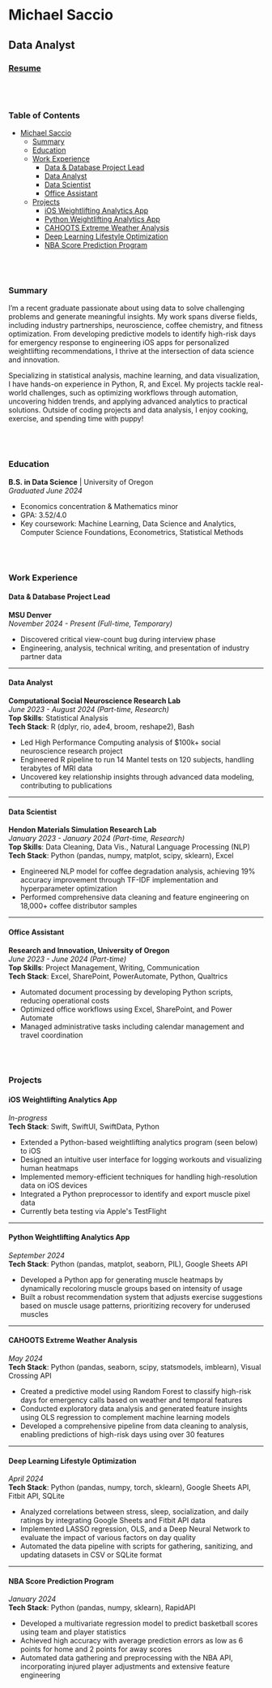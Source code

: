 # Michael Saccio
## Data Analyst

### [Resume](https://docs.google.com/document/d/1qCzNdIKPZ4G2zMlHz-7WfyLi755nJ8ebjxo4KBXpXo4/edit?usp=sharing)  

<br><br>
### Table of Contents
- [Michael Saccio](#michael-saccio)
  - [Summary](#summary)
  - [Education](#education)
  - [Work Experience](#work-experience)
    - [Data & Database Project Lead](#data--database-project-lead)
    - [Data Analyst](#data-analyst)
    - [Data Scientist](#data-scientist)
    - [Office Assistant](#office-assistant)
  - [Projects](#projects)
    - [iOS Weightlifting Analytics App](#ios-weightlifting-analytics-app)
    - [Python Weightlifting Analytics App](#python-weightlifting-analytics-app)
    - [CAHOOTS Extreme Weather Analysis](#cahoots-extreme-weather-analysis)
    - [Deep Learning Lifestyle Optimization](#deep-learning-lifestyle-optimization)
    - [NBA Score Prediction Program](#nba-score-prediction-program)

<br><br>
### Summary
I’m a recent graduate passionate about using data to solve challenging problems and generate meaningful insights. My work spans diverse fields, including industry partnerships, neuroscience, coffee chemistry, and fitness optimization. From developing predictive models to identify high-risk days for emergency response to engineering iOS apps for personalized weightlifting recommendations, I thrive at the intersection of data science and innovation.

Specializing in statistical analysis, machine learning, and data visualization, I have hands-on experience in Python, R, and Excel. My projects tackle real-world challenges, such as optimizing workflows through automation, uncovering hidden trends, and applying advanced analytics to practical solutions. Outside of coding projects and data analysis, I enjoy cooking, exercise, and spending time with puppy!

<br><br>
### Education

**B.S. in Data Science** | University of Oregon  
*Graduated June 2024*
- Economics concentration & Mathematics minor
- GPA: 3.52/4.0
- Key coursework: Machine Learning, Data Science and Analytics, Computer Science Foundations, Econometrics, Statistical Methods

<br><br>
### Work Experience

#### **Data & Database Project Lead**
**MSU Denver** <br>
*November 2024 - Present (Full-time, Temporary)*

- Discovered critical view-count bug during interview phase
- Engineering, analysis, technical writing, and presentation of industry partner data

---

#### **Data Analyst**
**Computational Social Neuroscience Research Lab** <br>
*June 2023 - August 2024 (Part-time, Research)* <br>
**Top Skills**: Statistical Analysis <br>
**Tech Stack**: R (dplyr, rio, ade4, broom, reshape2), Bash

- Led High Performance Computing analysis of $100k+ social neuroscience research project
- Engineered R pipeline to run 14 Mantel tests on 120 subjects, handling terabytes of MRI data
- Uncovered key relationship insights through advanced data modeling, contributing to publications

---

#### **Data Scientist**
**Hendon Materials Simulation Research Lab** <br>
*January 2023 - January 2024 (Part-time, Research)* <br>
**Top Skills**: Data Cleaning, Data Vis., Natural Language Processing (NLP)
**Tech Stack**: Python (pandas, numpy, matplot, scipy, sklearn), Excel

- Engineered NLP model for coffee degradation analysis, achieving 19% accuracy improvement through TF-IDF implementation and hyperparameter optimization
- Performed comprehensive data cleaning and feature engineering on 18,000+ coffee distributor samples

---

#### **Office Assistant**
**Research and Innovation, University of Oregon** <br>
*June 2023 - June 2024 (Part-time)* <br>
**Top Skills**: Project Management, Writing, Communication <br>
**Tech Stack**: Excel, SharePoint, PowerAutomate, Python, Qualtrics

- Automated document processing by developing Python scripts, reducing operational costs
- Optimized office workflows using Excel, SharePoint, and Power Automate
- Managed administrative tasks including calendar management and travel coordination

<br><br>
### Projects 

#### **iOS Weightlifting Analytics App**  
*In-progress*  
**Tech Stack**: Swift, SwiftUI, SwiftData, Python  

- Extended a Python-based weightlifting analytics program (seen below) to iOS 
- Designed an intuitive user interface for logging workouts and visualizing human heatmaps  
- Implemented memory-efficient techniques for handling high-resolution data on iOS devices
- Integrated a Python preprocessor to identify and export muscle pixel data
- Currently beta testing via Apple's TestFlight

---

#### **Python Weightlifting Analytics App**  
*September 2024*  
**Tech Stack**: Python (pandas, matplot, seaborn, PIL), Google Sheets API  
 
- Developed a Python app for generating muscle heatmaps by dynamically recoloring muscle groups based on intensity of usage
- Built a robust recommendation system that adjusts exercise suggestions based on muscle usage patterns, prioritizing recovery for underused muscles

---

#### **CAHOOTS Extreme Weather Analysis**  
*May 2024*  
**Tech Stack**: Python (pandas, seaborn, scipy, statsmodels, imblearn), Visual Crossing API  

- Created a predictive model using Random Forest to classify high-risk days for emergency calls based on weather and temporal features  
- Conducted exploratory data analysis and generated feature insights using OLS regression to complement machine learning models
- Developed a comprehensive pipeline from data cleaning to analysis, enabling predictions of high-risk days using over 30 features

---

#### **Deep Learning Lifestyle Optimization**  
*April 2024*  
**Tech Stack**: Python (pandas, numpy, torch, sklearn), Google Sheets API, Fitbit API, SQLite

- Analyzed correlations between stress, sleep, socialization, and daily ratings by integrating Google Sheets and Fitbit API data  
- Implemented LASSO regression, OLS, and a Deep Neural Network to evaluate the impact of various factors on day quality
- Automated the data pipeline with scripts for gathering, sanitizing, and updating datasets in CSV or SQLite format

---

#### **NBA Score Prediction Program**  
*January 2024*  
**Tech Stack**: Python (pandas, numpy, sklearn), RapidAPI  

- Developed a multivariate regression model to predict basketball scores using team and player statistics  
- Achieved high accuracy with average prediction errors as low as 6 points for home and 2 points for away scores  
- Automated data gathering and preprocessing with the NBA API, incorporating injured player adjustments and extensive feature engineering  

